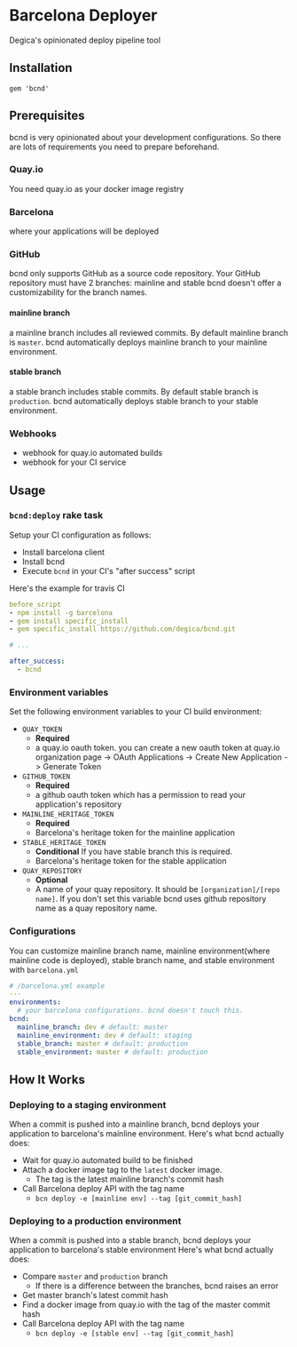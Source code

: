 # Barcelona Deployer

Degica's opinionated deploy pipeline tool

## Installation

```
gem 'bcnd'
```

## Prerequisites

bcnd is very opinionated about your development configurations.
So there are lots of requirements you need to prepare beforehand.

### Quay.io

You need quay.io as your docker image registry

### Barcelona

where your applications will be deployed

### GitHub

bcnd only supports GitHub as a source code repository.
Your GitHub repository must have 2 branches: mainline and stable
bcnd doesn't offer a customizability for the branch names.

#### mainline branch

a mainline branch includes all reviewed commits. By default mainline branch is `master`.
bcnd automatically deploys mainline branch to your mainline environment.

#### stable branch

a stable branch includes stable commits. By default stable branch is `production`.
bcnd automatically deploys stable branch to your stable environment.

### Webhooks

- webhook for quay.io automated builds
- webhook for your CI service

## Usage

### `bcnd:deploy` rake task

Setup your CI configuration as follows:

- Install barcelona client
- Install bcnd
- Execute `bcnd` in your CI's "after success" script

Here's the example for travis CI

```yml
before_script
- npm install -g barcelona
- gem install specific_install
- gem specific_install https://github.com/degica/bcnd.git

# ...

after_success:
  - bcnd
```

### Environment variables

Set the following environment variables to your CI build environment:

- `QUAY_TOKEN`
  - **Required**
  - a quay.io oauth token. you can create a new oauth token at quay.io organization page -> OAuth Applications -> Create New Application -> Generate Token
- `GITHUB_TOKEN`
  - **Required**
  - a github oauth token which has a permission to read your application's repository
- `MAINLINE_HERITAGE_TOKEN`
  - **Required**
  - Barcelona's heritage token for the mainline application
- `STABLE_HERITAGE_TOKEN`
  - **Conditional** If you have stable branch this is required.
  - Barcelona's heritage token for the stable application
- `QUAY_REPOSITORY`
  - **Optional**
  - A name of your quay repository. It should be `[organization]/[repo name]`. If you don't set this variable bcnd uses github repository name as a quay repository name.

### Configurations

You can customize mainline branch name, mainline environment(where mainline code is deployed), stable branch name, and stable environment with `barcelona.yml`

```yaml
# /barcelona.yml example
---
environments:
  # your barcelona configurations. bcnd doesn't touch this.
bcnd:
  mainline_branch: dev # default: master
  mainline_environment: dev # default: staging
  stable_branch: master # default: production
  stable_environment: master # default: production
```

## How It Works

### Deploying to a staging environment

When a commit is pushed into a mainline branch, bcnd deploys your application to barcelona's mainline environment.
Here's what bcnd actually does:

- Wait for quay.io automated build to be finished
- Attach a docker image tag to the `latest` docker image.
  - The tag is the latest mainline branch's commit hash
- Call Barcelona deploy API with the tag name
  - `bcn deploy -e [mainline env] --tag [git_commit_hash]`

### Deploying to a production environment

When a commit is pushed into a stable branch, bcnd deploys your application to barcelona's stable environment
Here's what bcnd actually does:

- Compare `master` and `production` branch
  - If there is a difference between the branches, bcnd raises an error
- Get master branch's latest commit hash
- Find a docker image from quay.io with the tag of the master commit hash
- Call Barcelona deploy API with the tag name
  - `bcn deploy -e [stable env] --tag [git_commit_hash]`
 
